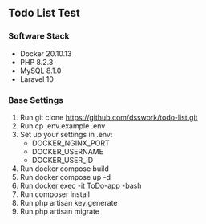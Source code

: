 ## Todo List Test

### Software Stack
- Docker 20.10.13
- PHP 8.2.3
- MySQL 8.1.0
- Laravel 10


### Base Settings
1. Run git clone https://github.com/dsswork/todo-list.git
2. Run cp .env.example .env
3. Set up your settings in .env:
    - DOCKER_NGINX_PORT
    - DOCKER_USERNAME
    - DOCKER_USER_ID
4. Run docker compose build
5. Run docker compose up -d
6. Run docker exec -it ToDo-app -bash
7. Run composer install
8. Run php artisan key:generate
9. Run php artisan migrate
